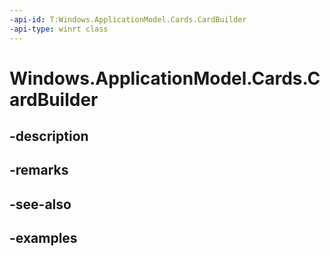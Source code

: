 ```yaml
---
-api-id: T:Windows.ApplicationModel.Cards.CardBuilder
-api-type: winrt class
---
```


<!-- Class syntax.
public class CardBuilder 
-->

# Windows.ApplicationModel.Cards.CardBuilder

## -description

## -remarks

## -see-also

## -examples

